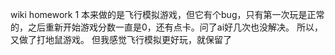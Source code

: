 wiki homework 1
本来做的是飞行模拟游戏，但它有个bug，只有第一次玩是正常的，之后重新开始游戏分数一直是0，还有点卡。问了ai好几次也没解决。
所以，又做了打地鼠游戏。
但我感觉飞行模拟更好玩，就保留了
